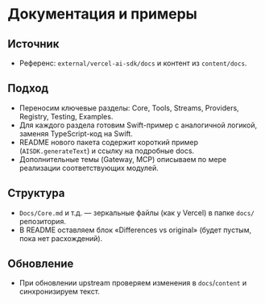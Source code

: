 # Документация и примеры

## Источник
- Референс: `external/vercel-ai-sdk/docs` и контент из `content/docs`.

## Подход
- Переносим ключевые разделы: Core, Tools, Streams, Providers, Registry, Testing, Examples.
- Для каждого раздела готовим Swift-пример с аналогичной логикой, заменяя TypeScript-код на Swift.
- README нового пакета содержит короткий пример (`AISDK.generateText`) и ссылку на подробные docs.
- Дополнительные темы (Gateway, MCP) описываем по мере реализации соответствующих модулей.

## Структура
- `Docs/Core.md` и т.д. — зеркальные файлы (как у Vercel) в папке `docs/` репозитория.
- В README оставляем блок «Differences vs original» (будет пустым, пока нет расхождений).

## Обновление
- При обновлении upstream проверяем изменения в `docs`/`content` и синхронизируем текст.
